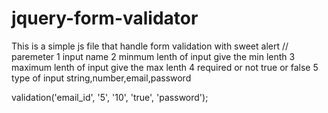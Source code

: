 # jquery-form-validator
This is a simple js file that handle form validation with sweet alert
<addr>
// paremeter
1 input name
2 minmum lenth of input give the min lenth
3 maximum lenth of input give the max lenth
4 required or not true or false
5 type of input string,number,email,password

validation('email_id', '5', '10', 'true', 'password');